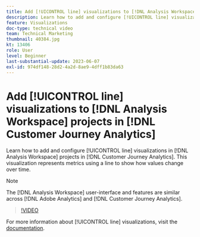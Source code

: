 ```yaml
---
title: Add [!UICONTROL line] visualizations to [!DNL Analysis Workspace] projects
description: Learn how to add and configure [!UICONTROL line] visualizations to [!DNL Analysis Workspace] projects in [!DNL Customer Journey Analytics].
feature: Visualizations
doc-type: technical video
team: Technical Marketing
thumbnail: 40384.jpg
kt: 13406
role: User
level: Beginner
last-substantial-update: 2023-06-07
exl-id: 974df148-28d2-4a2d-8ae9-4dff1b83da63
---
```

# Add [!UICONTROL line] visualizations to [!DNL Analysis Workspace] projects in [!DNL Customer Journey Analytics]

Learn how to add and configure [!UICONTROL line] visualizations in [!DNL Analysis Workspace] projects in [!DNL Customer Journey Analytics]. This visualization represents metrics using a line to show how values change over time.

>[!NOTE]
>
>The [!DNL Analysis Workspace] user-interface and features are similar across [!DNL Adobe Analytics] and [!DNL Customer Journey Analytics].

>[!VIDEO](https://video.tv.adobe.com/v/40384/?quality=12&learn=on)

For more information about [!UICONTROL line] visualizations, visit the [documentation](https://experienceleague.adobe.com/docs/analytics-platform/using/cja-workspace/visualizations/line.html).
